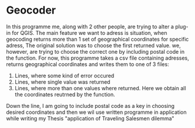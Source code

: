 # Geocoder
In this programme me, along with 2 other people, are trying to alter a plug-in for QGIS. The main feature we want to adress is situation, when geocoding returns more than 1 set of geographical coordinates for specific adress, The original solution was to choose the first returned value. we, however, are trying to choose the correct one by including postal code in the function. For now, this programme takes a csv file containing adresses, returns geographical coordinates and writes them to one of 3 files:
1. Lines, where some kind of error occured
2. Lines, where single value was returned
3. Lines, where more than one values where returned. Here we obtain all the coordinates reutrned by the function.

Down the line, I am going to include postal code as a key in choosing desired coordinates and then we wil use written programme in application while writing my Thesis "application of Traveling Salesmen dilemma"
